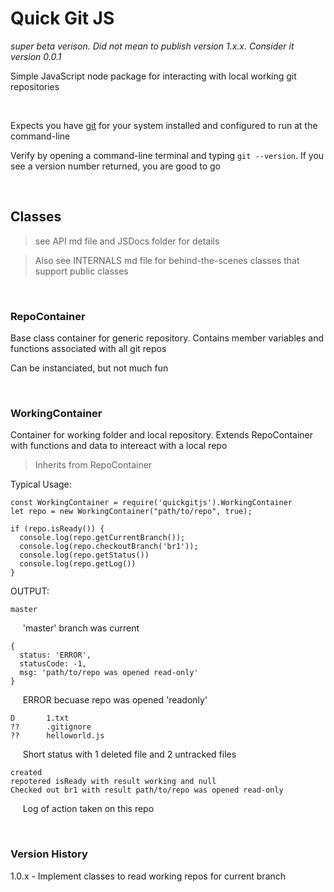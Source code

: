 # Quick Git JS
*super beta verison. Did not mean to publish version 1.x.x. Consider it version 0.0.1*

Simple JavaScript node package for interacting with local working git repositories

<br>

Expects you have [git](https://git-scm.com/downloads) for your system installed and configured to run at the command-line

Verify by opening a command-line terminal and typing ```git --version```. If you see a version number returned, you are good to go

<br>

## Classes

>see API md file and JSDocs folder for details

>Also see INTERNALS md file for behind-the-scenes classes that support public classes

<br>

### RepoContainer
Base class container for generic repository. Contains member variables and functions associated with all git repos

Can be instanciated, but not much fun

<br>

### WorkingContainer
Container for working folder and local repository. Extends RepoContainer with functions and data to intereact with a local repo

>Inherits from RepoContainer

Typical Usage:
```javascipt
const WorkingContainer = require('quickgitjs').WorkingContainer
let repo = new WorkingContainer("path/to/repo", true);

if (repo.isReady()) {
  console.log(repo.getCurrentBranch());
  console.log(repo.checkoutBranch('br1'));
  console.log(repo.getStatus())
  console.log(repo.getLog())
}
```
OUTPUT:

```
master
```
&nbsp;&nbsp;&nbsp;&nbsp;&nbsp;'master' branch was current

```javajsonscript
{
  status: 'ERROR',
  statusCode: -1,
  msg: 'path/to/repo was opened read-only'
}
```
&nbsp;&nbsp;&nbsp;&nbsp;&nbsp;ERROR becuase repo was opened 'readonly'
```
D       1.txt
??      .gitignore
??      helloworld.js
```
&nbsp;&nbsp;&nbsp;&nbsp;&nbsp;Short status with 1 deleted file and 2 untracked files
```
created
repotered isReady with result working and null
Checked out br1 with result path/to/repo was opened read-only
```
&nbsp;&nbsp;&nbsp;&nbsp;&nbsp;Log of action taken on this repo

<br>

### Version History
1.0.x - Implement classes to read working repos for current branch